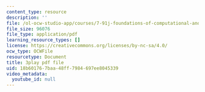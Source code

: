 ```yaml
---
content_type: resource
description: ''
file: /ol-ocw-studio-app/courses/7-91j-foundations-of-computational-and-systems-biology-spring-2014/18b601767baa48ff7984697ee8045339_ZYW2AeDE6wU.pdf
file_size: 96076
file_type: application/pdf
learning_resource_types: []
license: https://creativecommons.org/licenses/by-nc-sa/4.0/
ocw_type: OCWFile
resourcetype: Document
title: 3play pdf file
uid: 18b60176-7baa-48ff-7984-697ee8045339
video_metadata:
  youtube_id: null
---
```

